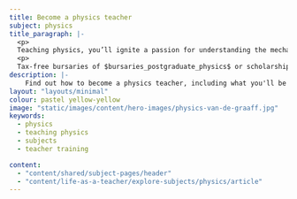 ```yaml
---
title: Become a physics teacher
subject: physics
title_paragraph: |-
  <p>
  Teaching physics, you’ll ignite a passion for understanding the mechanics of our world. You’ll inspire pupils to be curious about everything, from the smallest particle to the vastness of the universe.</p> 
  <p>
  Tax-free bursaries of $bursaries_postgraduate_physics$ or scholarships of $scholarships_physics$ are available for eligible trainee physics teachers.</p>
description: |-
    Find out how to become a physics teacher, including what you'll be teaching and what funding is available to help you train.
layout: "layouts/minimal"
colour: pastel yellow-yellow
image: "static/images/content/hero-images/physics-van-de-graaff.jpg"
keywords:
  - physics
  - teaching physics
  - subjects
  - teacher training

content:
  - "content/shared/subject-pages/header"
  - "content/life-as-a-teacher/explore-subjects/physics/article"
---
```

